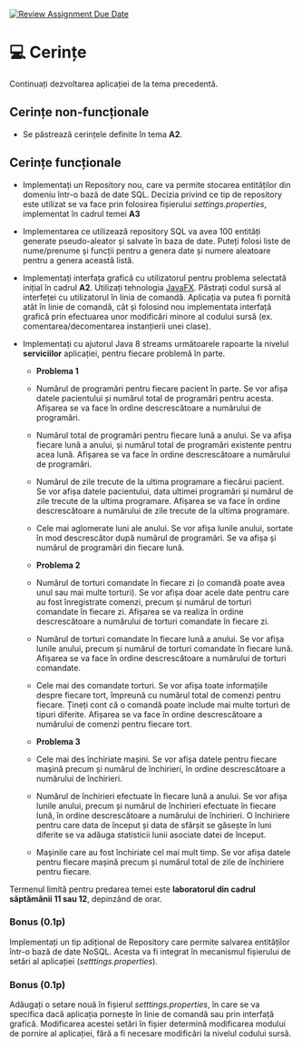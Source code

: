 [![Review Assignment Due Date](https://classroom.github.com/assets/deadline-readme-button-24ddc0f5d75046c5622901739e7c5dd533143b0c8e959d652212380cedb1ea36.svg)](https://classroom.github.com/a/IrCmCT_W)
# 💻 Cerințe
Continuați dezvoltarea aplicației de la tema precedentă. 

## Cerințe non-funcționale
- Se păstrează cerințele definite în tema **A2**.

## Cerințe funcționale
- Implementați un Repository nou, care va permite stocarea entităților din domeniu într-o bază de date SQL. Decizia privind ce tip de repository este utilizat se va face prin folosirea fișierului *settings.properties*, implementat în cadrul temei **A3**
- Implementarea ce utilizează repository SQL va avea 100 entități generate pseudo-aleator și salvate în baza de date. Puteți folosi liste de nume/prenume și funcții pentru a genera date și numere aleatoare pentru a genera această listă.
- Implementați interfața grafică cu utilizatorul pentru problema selectată inițial în cadrul **A2**. Utilizați tehnologia [JavaFX](https://openjfx.io/). Păstrați codul sursă al interfeței cu utilizatorul în linia de comandă. Aplicația va putea fi pornită atât în linie de comandă, cât și folosind nou implementata interfață grafică prin efectuarea unor modificări minore al codului sursă (ex. comentarea/decomentarea instanțierii unei clase).
- Implementați cu ajutorul Java 8 streams următoarele rapoarte la nivelul **serviciilor** aplicației, pentru fiecare problemă în parte.

  - **Problema 1**
  - Numărul de programări pentru fiecare pacient în parte. Se vor afișa datele pacientului și numărul total de programări pentru acesta. Afișarea se va face în ordine descrescătoare a numărului de programări.
  - Numărul total de programări pentru fiecare lună a anului. Se va afișa fiecare lună a anului, și numărul total de programări existente pentru acea lună. Afișarea se va face în ordine descrescătoare a numărului de programări.
  - Numărul de zile trecute de la ultima programare a fiecărui pacient. Se vor afișa datele pacientului, data ultimei programări și numărul de zile trecute de la ultima programare. Afișarea se va face în ordine descrescătoare a numărului de zile trecute de la ultima programare.
  - Cele mai aglomerate luni ale anului. Se vor afișa lunile anului, sortate în mod descrescător după numărul de programări. Se va afișa și numărul de programări din fiecare lună.

  - **Problema 2**
  - Numărul de torturi comandate în fiecare zi (o comandă poate avea unul sau mai multe torturi). Se vor afișa doar acele date pentru care au fost înregistrate comenzi, precum și numărul de torturi comandate în fiecare zi. Afișarea se va realiza în ordine descrescătoare a numărului de torturi comandate în fiecare zi.
  - Numărul de torturi comandate în fiecare lună a anului. Se vor afișa lunile anului, precum și numărul de torturi comandate în fiecare lună. Afișarea se va face în ordine descrescătoare a numărului de torturi comandate.
  - Cele mai des comandate torturi. Se vor afișa toate informațiile despre fiecare tort, împreună cu numărul total de comenzi pentru fiecare. Țineți cont că o comandă poate include mai multe torturi de tipuri diferite. Afișarea se va face în ordine descrescătoare a numărului de comenzi pentru fiecare tort.

  - **Problema 3**
  - Cele mai des închiriate mașini. Se vor afișa datele pentru fiecare mașină precum și numărul de închirieri, în ordine descrescătoare a numărului de închirieri.
  - Numărul de închirieri efectuate în fiecare lună a anului. Se vor afișa lunile anului, precum și numărul de închirieri efectuate în fiecare lună, în ordine descrescătoare a numărului de închirieri. O închiriere pentru care data de început și data de sfârșit se găsește în luni diferite se va adăuga statisticii lunii asociate datei de început.
  - Mașinile care au fost închiriate cel mai mult timp. Se vor afișa datele pentru fiecare mașină precum și numărul total de zile de închiriere pentru fiecare. 

Termenul limită pentru predarea temei este **laboratorul din cadrul săptămânii 11 sau 12**, depinzând de orar.

### Bonus (0.1p)
Implementați un tip adițional de Repository care permite salvarea entităților într-o bază de date NoSQL. Acesta va fi integrat în mecanismul fișierului de setări al aplicației (*setttings.properties*).

### Bonus (0.1p)
Adăugați o setare nouă în fișierul *setttings.properties*, în care se va specifica dacă aplicația pornește în linie de comandă sau prin interfață grafică. Modificarea acestei setări în fișier determină modificarea modului de pornire al aplicației, fără a fi necesare modificări la nivelul codului sursă. 
